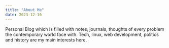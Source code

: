```yaml
---
title: "About Me"
date: 2023-12-16
---
```


Personal Blog which is filled with notes, journals, thoughts of every problem the contemporary world face with. Tech, linux, web development, politics and history are my main interests here.